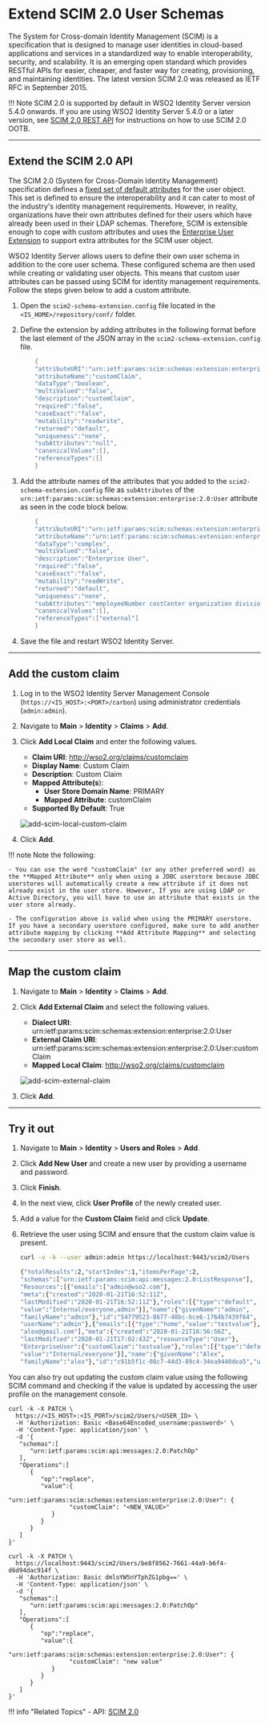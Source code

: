 # Extend SCIM 2.0 User Schemas
 
The System for Cross-domain Identity Management (SCIM) is a specification that is designed to manage user identities in cloud-based applications and services in a standardized way to enable interoperability, security, and scalability. It is an emerging open standard which provides RESTful APIs for easier, cheaper, and faster way for creating, provisioning, and maintaining identities. The latest version SCIM 2.0 was released as IETF RFC in September 2015.

!!! Note 
    SCIM 2.0 is supported by default in WSO2 Identity Server version 5.4.0 onwards. If you are using WSO2 Identity Server 5.4.0 or a later version, see [SCIM 2.0 REST API](../../apis/scim2-rest-apis.md) for instructions on how to use SCIM 2.0 OOTB.

---
    
## Extend the SCIM 2.0 API 

The SCIM 2.0 (System for Cross-Domain Identity Management) specification defines a [fixed set of default attributes](https://tools.ietf.org/html/rfc7643#section-8.2) for the user object. This set is defined to ensure the interoperability and it can cater to most of the industry's identity management requirements. However, in reality, organizations have their own attributes defined for their users which have already been used in their LDAP schemas. Therefore, SCIM is extensible enough to cope with custom attributes and uses the [Enterprise User Extension](https://tools.ietf.org/html/rfc7643#section-8.3) to support extra attributes for the SCIM user object.

WSO2 Identity Server allows users to define their own user schema in addition to the core user schema. These configured schema are then used while creating or validating user objects. This means that custom user attributes can be passed using SCIM for identity management requirements. Follow the steps given below to add a custom attribute. 
    
1. Open the `scim2-schema-extension.config` file located in the `<IS_HOME>/repository/conf/` folder.

2. Define the extension by adding attributes in the following format before the last element of the JSON array in
    the `scim2-schema-extension.config` file. 

    ``` java
        {
        "attributeURI":"urn:ietf:params:scim:schemas:extension:enterprise:2.0:User:customClaim",
        "attributeName":"customClaim",
        "dataType":"boolean",
        "multiValued":"false",
        "description":"customClaim",
        "required":"false",
        "caseExact":"false",
        "mutability":"readwrite",
        "returned":"default",
        "uniqueness":"none",
        "subAttributes":"null",
        "canonicalValues":[],
        "referenceTypes":[]
        }
    ```

3.  Add the attribute names of the attributes that you added to the `scim2-schema-extension.config` file as `subAttributes` of the `urn:ietf:params:scim:schemas:extension:enterprise:2.0:User` attribute as seen in the code block below.

    ``` java
        {
        "attributeURI":"urn:ietf:params:scim:schemas:extension:enterprise:2.0:User",
        "attributeName":"urn:ietf:params:scim:schemas:extension:enterprise:2.0:User",
        "dataType":"complex",
        "multiValued":"false",
        "description":"Enterprise User",
        "required":"false",
        "caseExact":"false",
        "mutability":"readWrite",
        "returned":"default",
        "uniqueness":"none",
        "subAttributes":"employeeNumber costCenter organization division department manager customClaim",
        "canonicalValues":[],
        "referenceTypes":["external"]
        }
    ```

3. Save the file and restart WSO2 Identity Server. 

---

## Add the custom claim

1. Log in to the WSO2 Identity Server Management Console (`https://<IS_HOST>:<PORT>/carbon`) using administrator credentials (`admin:admin`).

2. Navigate to **Main** > **Identity** > **Claims** > **Add**. 

3. Click **Add Local Claim** and enter the following values. 
    - **Claim URI**: http://wso2.org/claims/customclaim
    - **Display Name**: Custom Claim
    - **Description**: Custom Claim
    - **Mapped Attribute(s**):
        - **User Store Domain Name**: PRIMARY
        - **Mapped Attribute**: customClaim
    - **Supported By Default**: True

    ![add-scim-local-custom-claim](/assets/img/extend/add-scim-local-custom-claim.png)

4. Click **Add**. 

!!! note
    Note the following:

    - You can use the word "customClaim" (or any other preferred word) as the **Mapped Attribute** only when using a JDBC userstore because JDBC userstores will automatically create a new attribute if it does not already exist in the user store. However, If you are using LDAP or Active Directory, you will have to use an attribute that exists in the user store already.

    - The configuration above is valid when using the PRIMARY userstore. If you have a secondary userstore configured, make sure to add another attribute mapping by clicking **Add Attribute Mapping** and selecting the secondary user store as well.

---

## Map the custom claim

1. Navigate to **Main** > **Identity** > **Claims** > **Add**.

2. Click **Add External Claim** and select the following values.
    - **Dialect URI**: urn:ietf:params:scim:schemas:extension:enterprise:2.0:User
    - **External Claim URI**: urn:ietf:params:scim:schemas:extension:enterprise:2.0:User:customClaim
    - **Mapped Local Claim**: http://wso2.org/claims/customclaim

    ![add-scim-external-claim](/assets/img/extend/add-scim-external-claim.png)

3. Click **Add**. 

---

## Try it out

1. Navigate to **Main** > **Identity** > **Users and Roles** > **Add**.

3. Click **Add New User** and create a new user by providing a username and password.

4. Click **Finish**.
    
5. In the next view, click **User Profile** of the newly created user.

4. Add a value for the **Custom Claim** field and click **Update**. 

5. Retrieve the user using SCIM and ensure that the custom claim value is present. 

    ```bash tab="SCIM Request"
    curl -v -k --user admin:admin https://localhost:9443/scim2/Users
    ```

    ``` bash tab="SCIM Response"
    {"totalResults":2,"startIndex":1,"itemsPerPage":2,
    "schemas":["urn:ietf:params:scim:api:messages:2.0:ListResponse"],
    "Resources":[{"emails":["admin@wso2.com"],
    "meta":{"created":"2020-01-21T16:52:11Z",
    "lastModified":"2020-01-21T16:52:11Z"},"roles":[{"type":"default",
    "value":"Internal/everyone,admin"}],"name":{"givenName":"admin",
    "familyName":"admin"},"id":"54779523-8677-48bc-bce6-1764b7439f64",
    "userName":"admin"},{"emails":[{"type":"home","value":"testvalue"},
    "alex@gmail.com"],"meta":{"created":"2020-01-21T16:56:56Z",
    "lastModified":"2020-01-21T17:02:43Z","resourceType":"User"},
    "EnterpriseUser":{"customClaim":"testvalue"},"roles":[{"type":"default",
    "value":"Internal/everyone"}],"name":{"givenName":"Alex",
    "familyName":"alex"},"id":"c91b5f1c-08c7-44d3-89c4-34ea9440dea5","userName":"alex"}]}
    ```

You can also try out updating the custom claim value using the following SCIM command and checking if the value is updated by accessing the user profile on the management console. 

 ```curl tab="Request Format"
 curl -k -X PATCH \
   https://<IS_HOST>:<IS_PORT>/scim2/Users/<USER_ID> \
   -H 'Authorization: Basic <Base64Encoded_username:password>' \
   -H 'Content-Type: application/json' \
   -d '{
    "schemas":[
       "urn:ietf:params:scim:api:messages:2.0:PatchOp"
    ],
    "Operations":[
       {
          "op":"replace",
          "value":{
             "urn:ietf:params:scim:schemas:extension:enterprise:2.0:User": {
                  "customClaim": "<NEW_VALUE>"
             }
          }
       }
    ]
 }'
 ```
 
```curl tab="Sample Request"
curl -k -X PATCH \
  https://localhost:9443/scim2/Users/be8f8562-7661-44a9-b6f4-d6d94dac914f \
  -H 'Authorization: Basic dmloYW5nYTphZG1pbg==' \
  -H 'Content-Type: application/json' \
  -d '{
   "schemas":[
      "urn:ietf:params:scim:api:messages:2.0:PatchOp"
   ],
   "Operations":[
      {
         "op":"replace",
         "value":{
            "urn:ietf:params:scim:schemas:extension:enterprise:2.0:User": {
                 "customClaim": "new value"
            }
         }
      }
   ]
}'
```

!!! info "Related Topics" 
    -  API: [SCIM 2.0](../../apis/scim2-rest-apis.md)
